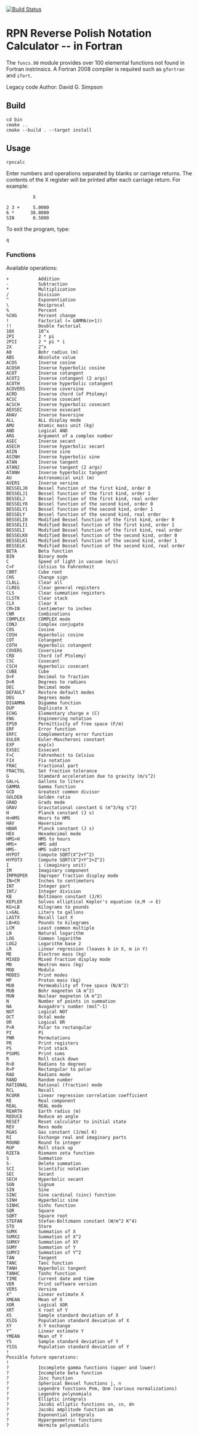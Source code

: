 [![Build Status](https://travis-ci.com/scivision/rpn-calc-fortran.svg?branch=master)](https://travis-ci.com/scivision/rpn-calc-fortran)

# RPN Reverse Polish Notation Calculator -- in Fortran

The `funcs.90` module provides over 100 elemental functions not found in Fortran instrinsics.
A Fortran 2008 compiler is required such as `gfortran` and `ifort`.

Legacy code Author: David G. Simpson

## Build

    cd bin
    cmake ..
    cmake --build . --target install
    
## Usage

    rpncalc
    
Enter numbers and operations separated by blanks or carriage returns.
The contents of the X register will be printed after each carriage return.
For example:

              X

    2 3 +     5.0000
    6 *      30.0000
    SIN       0.5000
  
To exit the program, type: 
  
    q

### Functions

Available operations:

    +           Addition
    -           Subtraction
    *           Multiplication
    /           Division
    ^           Exponentiation
    \           Reciprocal
    %           Percent
    %CHG        Percent change
    !           Factorial (= GAMMA(n+1))
    !!          Double factorial
    10X         10^x
    2PI         2 * pi
    2PII        2 * pi * i
    2X          2^x
    A0          Bohr radius (m)
    ABS         Absolute value
    ACOS        Inverse cosine
    ACOSH       Inverse hyperbolic cosine
    ACOT        Inverse cotangent
    ACOT2       Inverse cotangent (2 args)
    ACOTH       Inverse hyperbolic cotangent
    ACOVERS     Inverse coversine
    ACRD        Inverse chord (of Ptolemy)
    ACSC        Inverse cosecant
    ACSCH       Inverse hyperbolic cosecant
    AEXSEC      Inverse exsecant
    AHAV        Inverse haversine
    ALL         ALL display mode
    AMU         Atomic mass unit (kg)
    AND         Logical AND
    ARG         Argument of a complex number
    ASEC        Inverse secant
    ASECH       Inverse hyperbolic secant
    ASIN        Inverse sine
    ASINH       Inverse hyperbolic sine
    ATAN        Inverse tangent
    ATAN2       Inverse tangent (2 args)
    ATANH       Inverse hyperbolic tangent
    AU          Astronomical unit (m)
    AVERS       Inverse versine
    BESSELJ0    Bessel function of the first kind, order 0
    BESSELJ1    Bessel function of the first kind, order 1
    BESSELJ     Bessel function of the first kind, real order
    BESSELY0    Bessel function of the second kind, order 0
    BESSELY1    Bessel function of the second kind, order 1
    BESSELY     Bessel function of the second kind, real order
    BESSELI0    Modified Bessel function of the first kind, order 0
    BESSELI1    Modified Bessel function of the first kind, order 1
    BESSELI     Modified Bessel function of the first kind, real order
    BESSELK0    Modified Bessel function of the second kind, order 0
    BESSELK1    Modified Bessel function of the second kind, order 1
    BESSELK     Modified Bessel function of the second kind, real order
    BETA        Beta function
    BIN         Binary mode
    C           Speed of light in vacuum (m/s)
    C>F         Celsius to Fahrenheit
    CBRT        Cube root
    CHS         Change sign
    CLALL       Clear all
    CLREG       Clear general registers
    CLS         Clear summation registers
    CLSTK       Clear stack
    CLX         Clear X
    CM>IN       Centimeter to inches
    CNR         Combinations
    COMPLEX     COMPLEX mode
    CONJ        Complex conjugate
    COS         Cosine
    COSH        Hyperbolic cosine
    COT         Cotangent
    COTH        Hyperbolic cotangent
    COVERS      Coversine
    CRD         Chord (of Ptolemy)
    CSC         Cosecant
    CSCH        Hyperbolic cosecant
    CUBE        Cube
    D>F         Decimal to fraction
    D>R         Degrees to radians
    DEC         Decimal mode
    DEFAULT     Restore default modes
    DEG         Degrees mode
    DIGAMMA     Digamma function
    DUP         Duplicate X
    ECHG        Elementary charge e (C)
    ENG         Engineering notation
    EPS0        Permittivity of free space (F/m)
    ERF         Error function
    ERFC        Complementary error function
    EULER       Euler-Mascheroni constant
    EXP         exp(x)
    EXSEC       Exsecant
    F>C         Fahrenheit to Celsius
    FIX         Fix notation
    FRAC        Fractional part
    FRACTOL     Set fraction tolerance
    G           Stamdard acceleration due to gravity (m/s^2)
    GAL>L       Gallons to liters
    GAMMA       Gamma function
    GCD         Greatest common divisor
    GOLDEN      Golden ratio
    GRAD        Grads mode
    GRAV        Gravitational constant G (m^3/kg s^2)
    H           Planck constant (J s)
    H>HMS       Hours to HMS
    HAV         Haversine
    HBAR        Planck constant (J s)
    HEX         Hexadecimal mode
    HMS>H       HMS to hours
    HMS+        HMS add
    HMS-        HMS subtract
    HYPOT       Compute SQRT(X^2+Y^2)
    HYPOT3      Compute SQRT(X^2+Y^2+Z^2)
    I           i (imaginary unit)
    IM          Imaginary component
    IMPROPER    Improper fraction display mode
    IN>CM       Inches to centimeters
    INT         Integer part
    INT/        Integer division
    KB          Boltzmann constant (J/K)
    KEPLER      Solves elliptical Kepler's equation (e,M -> E)
    KG>LB       Kilograms to pounds
    L>GAL       Liters to gallons
    LASTX       Recall last X
    LB>KG       Pounds to kilograms
    LCM         Least common multiple
    LN          Natural logarithm
    LOG         Common logarithm
    LOG2        Logarithm base 2
    LR          Linear regression (leaves b in X, m in Y)
    ME          Electron mass (kg)
    MIXED       Mixed fraction display mode
    MN          Neutron mass (kg)
    MOD         Modulo
    MODES       Print modes
    MP          Proton mass (kg)
    MU0         Permeability of free space (N/A^2)
    MUB         Bohr magneton (A m^2)
    MUN         Nuclear magneton (A m^2)
    N           Number of points in summation
    NA          Avogadro's number (mol^-1)
    NOT         Logical NOT
    OCT         Octal mode
    OR          Logical OR
    P>R         Polar to rectangular
    PI          Pi
    PNR         Permutations
    PR          Print registers
    PS          Print stack
    PSUMS       Print sums
    R           Roll stack down
    R>D         Radians to degrees
    R>P         Rectangular to polar
    RAD         Radians mode
    RAND        Random number
    RATIONAL    Rational (fraction) mode
    RCL         Recall
    RCORR       Linear regression correlation coefficient
    RE          Real component
    REAL        REAL mode
    REARTH      Earth radius (m)
    REDUCE      Reduce an angle
    RESET       Reset calculator to initial state
    REV         Revs mode
    RGAS        Gas constant (J/mol K)
    RI          Exchange real and imaginary parts
    ROUND       Round to integer
    RUP         Roll stack up
    RZETA       Riemann zeta function
    S           Summation
    S-          Delete summation
    SCI         Scientific notation
    SEC         Secant
    SECH        Hyperbolic secant
    SGN         Signum
    SIN         Sine
    SINC        Sine cardinal (sinc) function
    SINH        Hyperbolic sine
    SINHC       Sinhc function
    SQR         Square
    SQRT        Square root
    STEFAN      Stefan-Boltzmann constant (W/m^2 K^4)
    STO         Store
    SUMX        Summation of X
    SUMX2       Summation of X^2
    SUMXY       Summation of XY
    SUMY        Summation of Y
    SUMY2       Summation of Y^2
    TAN         Tangent
    TANC        Tanc function
    TANH        Hyperbolic tangent
    TANHC       Tanhc function
    TIME        Current date and time
    VER         Print software version
    VERS        Versine
    X^          Linear estimate X
    XMEAN       Mean of X
    XOR         Logical XOR
    XRT         X root of Y
    XS          Sample standard deviation of X
    XSIG        Population standard deviation of X
    XY          X-Y exchange
    Y^          Linear estimate Y
    YMEAN       Mean of Y
    YS          Sample standard deviation of Y
    YSIG        Population standard deviation of Y
    !
    Possible future operations:
    !
    ?           Incomplete gamma functions (upper and lower)
    ?           Incomplete beta function
    ?           Jinc function
    ?           Spherical Bessel functions j, n
    ?           Legendre functions Pnm, Qnm (various normalizations)
    ?           Legendre polynomials
    ?           Elliptic integrals
    ?           Jacobi elliptic functions sn, cn, dn
    ?           Jacobi amplitude function am
    ?           Exponential integrals
    ?           Hypergeometric functions
    ?           Hermite polynomials

